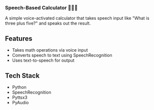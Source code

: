 ### Speech-Based Calculator 🎤➕🟰

A simple voice-activated calculator that takes speech input like "What is three plus five?" and speaks out the result.

## Features
- Takes math operations via voice input
- Converts speech to text using SpeechRecognition
- Uses text-to-speech for output

## Tech Stack
- Python
- SpeechRecognition
- Pyttsx3
- PyAudio
